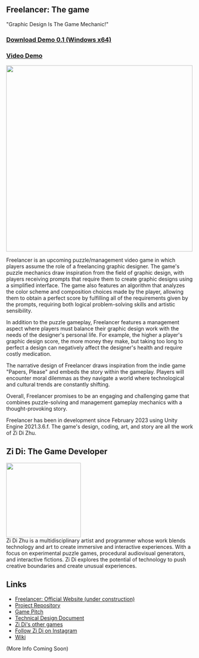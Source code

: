 ## Freelancer: The game
"Graphic Design Is The Game Mechanic!"

### [Download Demo 0.1 (Windows x64)](https://drive.google.com/file/d/1_w6AIVOtzP18A0_GTTdQpkhuJM_1w3yj/view?usp=share_link)
### [Video Demo](https://www.youtube.com/watch?v=bGhAQR30n6s&ab_channel=nebularswamp)

<img src="https://user-images.githubusercontent.com/40129612/224224654-2a3c13c3-59d8-40d7-808b-db67298f2ef6.JPG"  width="500">

Freelancer is an upcoming puzzle/management video game in which players assume the role of a freelancing graphic designer. The game's puzzle mechanics draw inspiration from the field of graphic design, with players receiving prompts that require them to create graphic designs using a simplified interface. The game also features an algorithm that analyzes the color scheme and composition choices made by the player, allowing them to obtain a perfect score by fulfilling all of the requirements given by the prompts, requiring both logical problem-solving skills and artistic sensibility.

In addition to the puzzle gameplay, Freelancer features a management aspect where players must balance their graphic design work with the needs of the designer's personal life. For example, the higher a player's graphic design score, the more money they make, but taking too long to perfect a design can negatively affect the designer's health and require costly medication.

The narrative design of Freelancer draws inspiration from the indie game "Papers, Please" and embeds the story within the gameplay. Players will encounter moral dilemmas as they navigate a world where technological and cultural trends are constantly shifting.

Overall, Freelancer promises to be an engaging and challenging game that combines puzzle-solving and management gameplay mechanics with a thought-provoking story.

Freelancer has been in development since February 2023 using Unity Engine 2021.3.6.f. The game's design, coding, art, and story are all the work of Zi Di Zhu.

## Zi Di: The Game Developer
<img src="https://user-images.githubusercontent.com/40129612/226217955-5c8f691a-7052-4ea5-9ad9-fb85999cc566.png"  width="200"><br>
Zi Di Zhu is a multidisciplinary artist and programmer whose work blends technology and art to create immersive and interactive experiences. With a focus on experimental puzzle games, procedural audiovisual generators, and interactive fictions. Zi Di explores the potential of technology to push creative boundaries and create unusual experiences.

## Links
- [Freelancer: Official Website (under construction)](https://zidizhu.github.io/freelancer-the-game/)<br>
- [Project Repository](https://github.com/ZiDiZhu/freelancer-the-game)
- [Game Pitch](https://docs.google.com/presentation/d/1X4u6EFQxLVrqXaKeQAb1h-1ihv2a49Vu2sXIShJ-uQ8/edit?usp=share_link)
- [Technical Design Document](https://www.figma.com/file/06bnRe4YYzZg6G4SQ6lfqP/Freelancer?node-id=0%3A1&t=tPTgtCTQuJz3Y9vy-1)
- [Zi Di's other games](https://zidizhu.github.io/portfolio/games.html)
- [Follow Zi Di on Instagram](https://www.instagram.com/nebularswamp/?hl=en)
- [Wiki](https://github.com/ZiDiZhu/freelancer-the-game/wiki)

(More Info Coming Soon)
